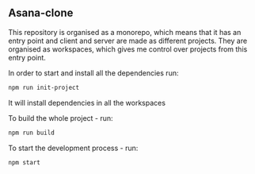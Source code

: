 ## Asana-clone

This repository is organised as a monorepo, which means that it has an entry point and client and server are made as different projects. They are organised as workspaces, which gives me control over projects from this entry point.

In order to start and install all the dependencies run:

```bash
npm run init-project
```

It will install dependencies in all the workspaces

To build the whole project - run:

```bash
npm run build
```

To start the development process - run:

```bash
npm start
```
